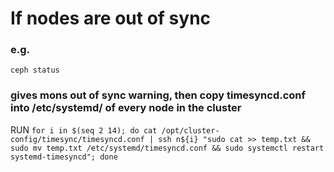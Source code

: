 # If nodes are out of sync 
### e.g. 
`ceph status`
### gives mons out of sync warning, then copy timesyncd.conf into /etc/systemd/ of every node in the cluster 
RUN 
`for i in $(seq 2 14); do cat /opt/cluster-config/timesync/timesyncd.conf | ssh n${i} "sudo cat >> temp.txt && sudo mv temp.txt /etc/systemd/timesyncd.conf && sudo systemctl restart systemd-timesyncd"; done`

